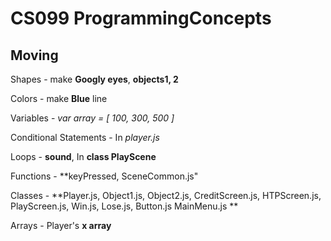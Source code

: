 # CS099 ProgrammingConcepts

## Moving 
Shapes - make **Googly eyes**, **objects1, 2**

Colors - make **Blue** line

Variables - *var array = [ 100, 300, 500 ]*

Conditional Statements - In *player.js*

Loops - **sound**, In **class PlayScene**

Functions - **keyPressed, SceneCommon.js"

Classes - **Player.js, Object1.js, Object2.js, CreditScreen.js, HTPScreen.js, PlayScreen.js, Win.js, Lose.js, Button.js MainMenu.js **

Arrays - Player's **x array**
